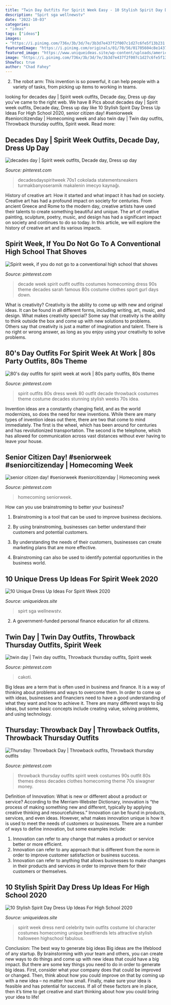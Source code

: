 ```yaml
---
title: "Twin Day Outfits For Spirit Week Easy - 10 Stylish Spirit Day Dress Up Ideas For High School 2020"
description: "Spirt sga wellnewstv"
date: "2022-10-03"
categories:
- "ideas"
tags: ["ideas"]
images:
- "https://i.pinimg.com/736x/3b/3d/7e/3b3d7e437f2f007c1d27c6fe5f13b231.jpg"
featuredImage: "https://i.pinimg.com/originals/01/70/56/01705604c8e1437363f4907038429296.jpg"
featured_image: "https://www.uniqueideas.site/wp-content/uploads/america-day-spirit-day-idea-student-council-school-spirit-days.jpg"
image: "https://i.pinimg.com/736x/3b/3d/7e/3b3d7e437f2f007c1d27c6fe5f13b231.jpg"
ShowToc: true
author: "Chad Fahey"
---
```



2. The robot arm: This invention is so powerful, it can help people with a variety of tasks, from picking up items to working in teams.

	

		
looking for decades day | Spirit week outfits, Decade day, Dress up day you've came to the right web. We have 8 Pics about decades day | Spirit week outfits, Decade day, Dress up day like 10 Stylish Spirit Day Dress Up Ideas For High School 2020, senior citizen day! #seniorweek #seniorcitizenday | Homecoming week and also twin day | Twin day outfits, Throwback thursday outfits, Spirit week. Read more:
		
    
## Decades Day | Spirit Week Outfits, Decade Day, Dress Up Day

<img loading=lazy src="https://i.pinimg.com/736x/3b/3d/7e/3b3d7e437f2f007c1d27c6fe5f13b231.jpg" onerror="this.onerror=null;this.src='https://tse3.mm.bing.net/th?id=OIP.lADdIQLpHk2BhJXqXuNbigHaIp&amp;pid=15.1';" alt="decades day | Spirit week outfits, Decade day, Dress up day">

_Source: pinterest.com_

>decadesdayspiritweek 70s1 cokolada statementsneakers turmakbanyoseramik makalenin imecyo kaynağı. 

	

History of creative art: How it started and what impact it has had on society.
Creative art has had a profound impact on society for centuries. From ancient Greece and Rome to the modern day, creative artists have used their talents to create something beautiful and unique. The art of creative painting, sculpture, poetry, music, and design has had a significant impact on society and continues to do so today. In this article, we will explore the history of creative art and its various impacts.

    
## Spirit Week, If You Do Not Go To A Conventional High School That Shoves

<img loading=lazy src="https://i.pinimg.com/originals/59/0d/92/590d92d9559977c4491aa59c7dae854f.jpg" onerror="this.onerror=null;this.src='https://tse3.mm.bing.net/th?id=OIP.Mmq4Wg2DWsxBUkDDkc5-XAHaNH&amp;pid=15.1';" alt="Spirit week, if you do not go to a conventional high school that shoves">

_Source: pinterest.com_

>decade week spirit outfit outfits costumes homecoming dress 90s theme decades sarah famous 80s costume clothes sport gurl days down. 

	

What is creativity?
Creativity is the ability to come up with new and original ideas. It can be found in all different forms, including writing, art, music, and design. What makes creativity special? Some say that creativity is the ability to think outside the box and come up with new solutions to problems. Others say that creativity is just a matter of imagination and talent. There is no right or wrong answer, as long as you enjoy using your creativity to solve problems.

    
## 80&#039;s Day Outfits For Spirit Week At Work | 80s Party Outfits, 80s Theme

<img loading=lazy src="https://i.pinimg.com/736x/e7/e9/ec/e7e9ec157f1291af2a06c5f925afe837--spirit-weeks-day-outfits.jpg" onerror="this.onerror=null;this.src='https://tse2.mm.bing.net/th?id=OIP.u6LbYbNvJLWeGCyDemm39AHaME&amp;pid=15.1';" alt="80&#039;s day outfits for spirit week at work | 80s party outfits, 80s theme">

_Source: pinterest.com_

>spirit outfits 80s dress week 80 outfit decade throwback costumes theme costume decades stunning stylish weeks 70s idea. 

	

Invention ideas are a constantly changing field, and as the world modernizes, so does the need for new inventions. While there are many types of invention ideas out there, there are two that come to mind immediately. The first is the wheel, which has been around for centuries and has revolutionized transportation. The second is the telephone, which has allowed for communication across vast distances without ever having to leave your house.

    
## Senior Citizen Day! #seniorweek #seniorcitizenday | Homecoming Week

<img loading=lazy src="https://i.pinimg.com/736x/da/51/31/da5131b4e4a72f08dc6861d5e7503d7c.jpg" onerror="this.onerror=null;this.src='https://tse1.mm.bing.net/th?id=OIP.DDzx9RZIq8nLWnODzCdN2gHaJ3&amp;pid=15.1';" alt="senior citizen day! #seniorweek #seniorcitizenday | Homecoming week">

_Source: pinterest.com_

>homecoming seniorweek. 

	

How can you use brainstroming to better your business?
1. Brainstroming is a tool that can be used to improve business decisions.
2. By using brainstroming, businesses can better understand their customers and potential customers.

3. By understanding the needs of their customers, businesses can create marketing plans that are more effective.

4. Brainstroming can also be used to identify potential opportunities in the business world.

    
## 10 Unique Dress Up Ideas For Spirit Week 2020

<img loading=lazy src="https://www.uniqueideas.site/wp-content/uploads/america-day-spirit-day-idea-student-council-school-spirit-days.jpg" onerror="this.onerror=null;this.src='https://tse1.mm.bing.net/th?id=OIP.h6jmihVxZv8jgI63qzIqqgHaJ4&amp;pid=15.1';" alt="10 Unique Dress Up Ideas For Spirit Week 2020">

_Source: uniqueideas.site_

>spirt sga wellnewstv. 

	

2. A government-funded personal finance education for all citizens.

    
## Twin Day | Twin Day Outfits, Throwback Thursday Outfits, Spirit Week

<img loading=lazy src="https://i.pinimg.com/originals/01/70/56/01705604c8e1437363f4907038429296.jpg" onerror="this.onerror=null;this.src='https://tse1.mm.bing.net/th?id=OIP.LQaFC1VqQBZV2lQuJJwjAAHaJ4&amp;pid=15.1';" alt="twin day | Twin day outfits, Throwback thursday outfits, Spirit week">

_Source: pinterest.com_

>cakoti. 

	

Big Ideas are a term that is often used in business and finance. It is a way of thinking about problems and ways to overcome them. In order to come up with ideas, businesses and financiers need to have a good understanding of what they want and how to achieve it. There are many different ways to big ideas, but some basic concepts include creating value, solving problems, and using technology.

    
## Thursday: Throwback Day | Throwback Outfits, Throwback Thursday Outfits

<img loading=lazy src="https://i.pinimg.com/originals/8e/85/c3/8e85c3b5f2bd3f5f059a87d68399ca6c.jpg" onerror="this.onerror=null;this.src='https://tse2.mm.bing.net/th?id=OIP.2rXXu5a32JeYeUnMutV6_QHaE6&amp;pid=15.1';" alt="Thursday: Throwback Day | Throwback outfits, Throwback thursday outfits">

_Source: pinterest.com_

>throwback thursday outfits spirit week costumes 90s outfit 80s themes dress decades clothes homecoming theme 70s siwagner money. 

	

Definition of Innovation: What is new or different about a product or service?
According to the Merriam-Webster Dictionary, innovation is “the process of making something new and different, typically by applying creative thinking and resourcefulness.” Innovation can be found in products, services, and even ideas. However, what makes innovation unique is how it is used to meet the needs of customers or businesses. There are a number of ways to define innovation, but some examples include: 
1. Innovation can refer to any change that makes a product or service better or more efficient.
2. Innovation can refer to any approach that is different from the norm in order to improve customer satisfaction or business success.
3. Innovation can refer to anything that allows businesses to make changes in their products and services in order to improve them for their customers or themselves.

    
## 10 Stylish Spirit Day Dress Up Ideas For High School 2020

<img loading=lazy src="https://www.uniqueideas.site/wp-content/uploads/nerd-day-for-spirit-week-lol-lets-be-bestfriends-pinterest-3.jpg" onerror="this.onerror=null;this.src='https://tse2.mm.bing.net/th?id=OIP.wG90Bgp_MDx9W1WAxEOqZQHaJ4&amp;pid=15.1';" alt="10 Stylish Spirit Day Dress Up Ideas For High School 2020">

_Source: uniqueideas.site_

>spirit week dress nerd celebrity twin outfits costume lol character costumes homecoming unique bestfriends lets attractive stylish halloween highschool fabulous. 

	

Conclusion: The best way to generate big ideas
Big ideas are the lifeblood of any startup. By brainstorming with your team and others, you can create new ways to do things and come up with new ideas that could have a big impact. But there are some key things you need to do in order to generate big ideas. First, consider what your company does that could be improved or changed. Then, think about how you could improve on that by coming up with a new idea – no matter how small. Finally, make sure your idea is feasible and has potential for success. If all of these factors are in place, then it’s time to get creative and start thinking about how you could bring your idea to life!

